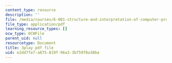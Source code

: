 ```yaml
---
content_type: resource
description: ''
file: /media/courses/6-001-structure-and-interpretation-of-computer-programs-spring-2005/e2dd7fe7a875819f96a33bf59f8a38ba_yedzRWhi-9E.pdf
file_type: application/pdf
learning_resource_types: []
ocw_type: OCWFile
parent_uid: null
resourcetype: Document
title: 3play pdf file
uid: e2dd7fe7-a875-819f-96a3-3bf59f8a38ba
---
```

